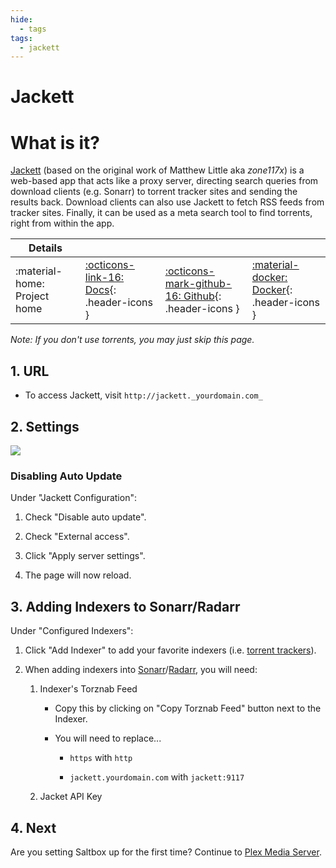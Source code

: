 ```yaml
---
hide:
  - tags
tags:
  - jackett
---
```


# Jackett

# What is it?

[Jackett](https://github.com/Jackett/Jackett) (based on the original work of Matthew Little aka _zone117x_) is a web-based app that acts like a proxy server, directing search queries from download clients (e.g. Sonarr) to torrent tracker sites and sending the results back. Download clients can also use Jackett to fetch RSS feeds from tracker sites. Finally, it can be used as a meta search tool to find torrents, right from within the app.

| Details     |             |             |             |
|-------------|-------------|-------------|-------------|
| :material-home: Project home | [:octicons-link-16: Docs](https://github.com/Jackett/Jackett/wiki){: .header-icons } | [:octicons-mark-github-16: Github](https://github.com/Jackett/Jackett){: .header-icons } | [:material-docker: Docker](https://hub.docker.com/r/hotio/jackett){: .header-icons }|

_Note: If you don't use torrents, you may just skip this page._

## 1. URL

- To access Jackett, visit `http://jackett._yourdomain.com_`

## 2. Settings

   ![](../images/jackett-settings.png)

### Disabling Auto Update

Under "Jackett Configuration":

1. Check "Disable auto update".

1. Check "External access".

1. Click "Apply server settings".

1. The page will now reload.

## 3. Adding Indexers to Sonarr/Radarr

Under "Configured Indexers":

1. Click "Add Indexer" to add your favorite indexers (i.e. [torrent trackers](../reference/usenet-torrent.md)).

2. When adding indexers into [Sonarr](../apps/sonarr.md#__tabbed_3_2)/[Radarr](../apps/radarr.md#__tabbed_3_2), you will need:

    1. Indexer's Torznab Feed

         - Copy this by clicking on "Copy Torznab Feed" button next to the Indexer.

         - You will need to replace...

           - `https` with `http`

           - `jackett.yourdomain.com` with `jackett:9117`

    2. Jacket API Key

## 4. Next

Are you setting Saltbox up for the first time?  Continue to [Plex Media Server](plex.md).
